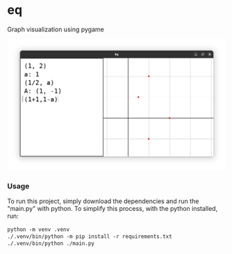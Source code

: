 # eq
Graph visualization using pygame

![Image of application (v0.1.2)](/src/screen%20-%20v0.1.2.png)

### Usage

To run this project, simply download the dependencies and run the "main.py" with python. To simplify this process, with the python installed, run:

```shell
python -m venv .venv
./.venv/bin/python -m pip install -r requirements.txt
./.venv/bin/python ./main.py
```
